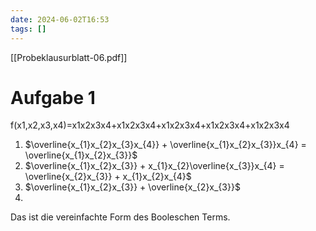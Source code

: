 ```yaml
---
date: 2024-06-02T16:53
tags: []
---
```

[[Probeklausurblatt-06.pdf]]
# Aufgabe 1
f(x1​,x2​,x3​,x4​)=x1​​x2​​x3​​x4​​+x1​​x2​​x3​​x4​+x1​​x2​x3​x4​+x1​x2​x3​​x4​+x1​x2​x3​x4​

1. $\overline{x_{1}x_{2}x_{3}x_{4}} + \overline{x_{1}x_{2}x_{3}}x_{4} = \overline{x_{1}x_{2}x_{3}}$
2. $\overline{x_{1}x_{2}x_{3}} + x_{1}x_{2}\overline{x_{3}}x_{4} = \overline{x_{2}x_{3}} + x_{1}x_{2}x_{4}$
3. $\overline{x_{1}x_{2}x_{3}} + \overline{x_{2}x_{3}}$
4. 
    

Das ist die vereinfachte Form des Booleschen Terms.
